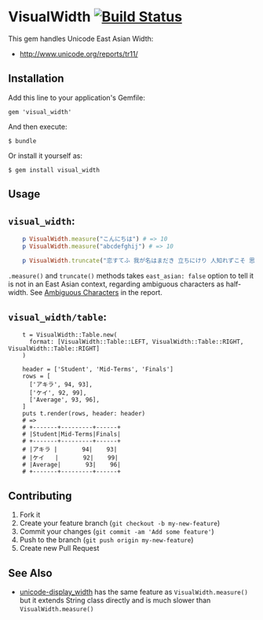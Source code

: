 # VisualWidth [![Build Status](https://travis-ci.org/gfx/visual_width.rb.png?branch=master)](https://travis-ci.org/gfx/visual_width.rb)

This gem handles Unicode East Asian Width:

* http://www.unicode.org/reports/tr11/

## Installation

Add this line to your application's Gemfile:

    gem 'visual_width'

And then execute:

    $ bundle

Or install it yourself as:

    $ gem install visual_width

## Usage

## `visual_width`:

```ruby
    p VisualWidth.measure("こんにちは") # => 10
    p VisualWidth.measure("abcdefghij") # => 10

    p VisualWidth.truncate("恋すてふ 我が名はまだき 立ちにけり 人知れずこそ 思ひそめしか", 20) # => "恋すてふ 我が名は..."
```

`.measure()` and `truncate()` methods takes `east_asian: false` option to tell it is not in an East Asian context, regarding ambiguous characters as half-width.
See [Ambiguous Characters](http://www.unicode.org/reports/tr11/#Ambiguous) in the report.

## `visual_width/table`:

```
    t = VisualWidth::Table.new(
      format: [VisualWidth::Table::LEFT, VisualWidth::Table::RIGHT, VisualWidth::Table::RIGHT]
    )

    header = ['Student', 'Mid-Terms', 'Finals']
    rows = [
      ['アキラ', 94, 93],
      ['ケイ', 92, 99],
      ['Average', 93, 96],
    ]
    puts t.render(rows, header: header)
    # =>
    # +-------+---------+------+
    # |Student|Mid-Terms|Finals|
    # +-------+---------+------+
    # |アキラ |       94|    93|
    # |ケイ   |       92|    99|
    # |Average|       93|    96|
    # +-------+---------+------+
```

## Contributing

1. Fork it
2. Create your feature branch (`git checkout -b my-new-feature`)
3. Commit your changes (`git commit -am 'Add some feature'`)
4. Push to the branch (`git push origin my-new-feature`)
5. Create new Pull Request

## See Also

* [unicode-display_width](https://rubygems.org/gems/unicode-display_width) has the same feature as `VisualWidth.measure()` but it extends String class directly and is much slower than `VisualWidth.measure()`
